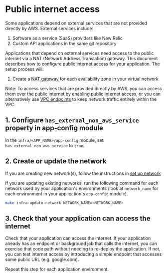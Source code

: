# Public internet access

Some applications depend on external services that are not provided directly by AWS. External services include:

1. Software as a service (SaaS) providers like New Relic
2. Custom API applications in the same git repository

Applications that depend on external services need access to the public internet via a NAT (Network Address Translation) gateway. This document describes how to configure public internet access for your application. The setup process will:

1. Create a [NAT gateway](https://docs.aws.amazon.com/vpc/latest/userguide/vpc-nat-gateway.html) for each availability zone in your virtual network

Note: To access services that are provided directly by AWS, you can access them over the public internet by enabling public internet access, or you can alternatively use [VPC endpoints](https://docs.aws.amazon.com/whitepapers/latest/aws-privatelink/what-are-vpc-endpoints.html) to keep network traffic entirely within the VPC.

## 1. Configure `has_external_non_aws_service` property in app-config module

In the `infra/<APP_NAME>/app-config` module, set `has_external_non_aws_service` to `true`.

## 2. Create or update the network

If you are creating new network(s), follow the instructions in [set up network](./set-up-network.md)

If you are updating existing networks, run the following command for each network used by your application's environments (look at `network_name` for each environment in your application's `app-config` module).

```bash
make infra-update-network NETWORK_NAME=<NETWORK_NAME>
```

## 3. Check that your application can access the internet

Check that your application can access the internet. If your application already has an endpoint or background job that calls the internet, you can exercise that code path without needing to re-deploy the application. If not, you can test internet access by introducing a simple endpoint that accesses some public URL (e.g. google.com).

Repeat this step for each application environment.
